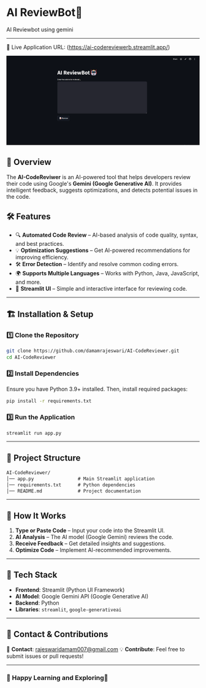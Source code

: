 # AI ReviewBot🤖
AI Reviewbot using gemini

---
🔗 Live Application URL: (https://ai-codereviewerb.streamlit.app/)

[![Alt Text](images/test3.png)](https://ai-codereviewerb.streamlit.app/)

## 🚀 Overview
The **AI-CodeReviwer** is an AI-powered tool that helps developers review their code using Google's **Gemini (Google Generative AI)**. It provides intelligent feedback, suggests optimizations, and detects potential issues in the code.

## 🛠 Features
- 🔍 **Automated Code Review** – AI-based analysis of code quality, syntax, and best practices.
- 💡 **Optimization Suggestions** – Get AI-powered recommendations for improving efficiency.
- 🛠 **Error Detection** – Identify and resolve common coding errors.
- 🌍 **Supports Multiple Languages** – Works with Python, Java, JavaScript, and more.
- 🎨 **Streamlit UI** – Simple and interactive interface for reviewing code.

---

## 🏗 Installation & Setup

### **1️⃣ Clone the Repository**
```bash
git clone https://github.com/damamrajeswari/AI-CodeReviewer.git
cd AI-CodeReviewer
```

### **2️⃣ Install Dependencies**
Ensure you have Python 3.9+ installed. Then, install required packages:
```bash
pip install -r requirements.txt
```

### **3️⃣ Run the Application**
```bash
streamlit run app.py
```

---

## 📂 Project Structure
```
AI-CodeReviewer/
│── app.py                # Main Streamlit application
│── requirements.txt      # Python dependencies
│── README.md             # Project documentation
```

---

## 🧠 How It Works
1. **Type or Paste Code** – Input your code into the Streamlit UI.
2. **AI Analysis** – The AI model (Google Gemini) reviews the code.
3. **Receive Feedback** – Get detailed insights and suggestions.
4. **Optimize Code** – Implement AI-recommended improvements.



---

## 🤖 Tech Stack
- **Frontend**: Streamlit (Python UI Framework)
- **AI Model**: Google Gemini API (Google Generative AI)
- **Backend**: Python
- **Libraries**: `streamlit`, `google-generativeai`

---



## 📩 Contact & Contributions
📧 **Contact**: rajeswaridamam007@gmail.com
💡 **Contribute**: Feel free to submit issues or pull requests!

---

### 🎯 Happy Learning and Exploring🚀

